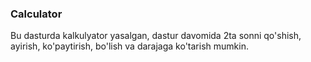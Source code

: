 ### Calculator

Bu dasturda kalkulyator yasalgan, dastur davomida 2ta sonni qo'shish, ayirish, ko'paytirish, bo'lish va darajaga ko'tarish mumkin.
